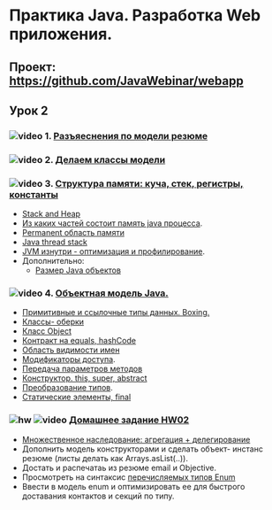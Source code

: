 Практика Java. Разработка Web приложения.
===============================

## Проект: https://github.com/JavaWebinar/webapp

## Урок 2

### ![video](https://cloud.githubusercontent.com/assets/13649199/13672715/06dbc6ce-e6e7-11e5-81a9-04fbddb9e488.png) 1. <a href="https://drive.google.com/open?id=0B9Ye2auQ_NsFS09TQ3dENHh3ZEE">Разъяеснения по модели резюме</a>

### ![video](https://cloud.githubusercontent.com/assets/13649199/13672715/06dbc6ce-e6e7-11e5-81a9-04fbddb9e488.png) 2. <a href="https://drive.google.com/open?id=0B9Ye2auQ_NsFdF8zU1ZGRzFMVWs">Делаем классы модели</a>

### ![video](https://cloud.githubusercontent.com/assets/13649199/13672715/06dbc6ce-e6e7-11e5-81a9-04fbddb9e488.png) 3. <a href="https://drive.google.com/open?id=0B9Ye2auQ_NsFNkJ0MnlhWjBBV1U">Структура памяти: куча, стек, регистры, константы</a>
  - <a href="http://stackoverflow.com/questions/79923/what-and-where-are-the-stack-and-heap#24171266">Stack and Heap</a>
  - <a href="http://habrahabr.ru/post/117274/">Из каких частей состоит память java процесса</a>.
  - <a href="http://www.javaspecialist.ru/2011/04/permanent.html">Permanent область памяти</a>
  - <a href="http://www.javaspecialist.ru/2011/04/java-thread-stack.html">Java thread stack </a>
  - <a href="http://www.slideshare.net/kslisenko/jvm-35760825">JVM изнутри - оптимизация и профилирование</a>.
  - Дополнительно:
    - <a href="http://habrahabr.ru/post/134102/">Размер Java объектов</a>

### ![video](https://cloud.githubusercontent.com/assets/13649199/13672715/06dbc6ce-e6e7-11e5-81a9-04fbddb9e488.png) 4. <a href="https://drive.google.com/open?id=0B9Ye2auQ_NsFbTVKcjB3NUlvb00">Объектная модель Java.</a>
  - <a href="http://www.intuit.ru/studies/courses/16/16/lecture/27111?page=2">Примитивные и ссылочные типы данных. Boxing.</a>
  - <a href="http://www.intuit.ru/studies/courses/16/16/lecture/27129?page=2">Классы- оберки</a>
  - <a href="http://www.intuit.ru/studies/courses/16/16/lecture/27129?page=1">Класс Object</a>
  - <a href="http://www.intuit.ru/studies/courses/16/16/lecture/27111?page=4">Контракт на equals, hashCode</a>
  - <a href="http://www.intuit.ru/studies/courses/16/16/lecture/27113?page=3">Область видимости имен</a>
  - <a href="http://www.intuit.ru/studies/courses/16/16/lecture/27115">Модификаторы доступа</a>.
  - <a href="http://www.intuit.ru/studies/courses/16/16/lecture/27115?page=4#sect14">Передача параметров методов</a>
  - <a href="http://www.intuit.ru/studies/courses/16/16/lecture/27119?page=2">Конструктор. this, super, abstract</a>
  - <a href="http://www.intuit.ru/studies/courses/16/16/lecture/27117">Преобразование типов</a>.
  - <a href="http://www.intuit.ru/studies/courses/16/16/lecture/27119?page=1">Статические элементы, final</a>

### ![hw](https://cloud.githubusercontent.com/assets/13649199/13672719/09593080-e6e7-11e5-81d1-5cb629c438ca.png)  ![video](https://cloud.githubusercontent.com/assets/13649199/13672715/06dbc6ce-e6e7-11e5-81a9-04fbddb9e488.png) <a href="https://drive.google.com/open?id=0B9Ye2auQ_NsFXzR6MGcwVDV4Q0E">Домашнее задание HW02</a>
  - <a href="http://citforum.ru/programming/oop_rsis/glava2_1_10.shtml">Множественное наследование: агрегация + делегирование</a>
  - Дополнить модель конструкторами и сделать объект- инстанс резюме (листы делать как Arrays.asList(..)).
  - Достать и распечатаь из резюме email и Objective.
  - Просмотреть на синтаксис <a href="http://easy-code.ru/lesson/enum-types-java">перечисляемых типов Enum</a>
  - Ввести в модель enum и оптимизировать ее для быстрого доставания контактов и секций по типу.
